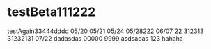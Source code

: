# testBeta111222
testAgain33444dddd
05/20
05/21
05/24
05/28222
06/07
22
312313
31232131
07/22
dadasdas
00000
9999
asdsadas
123
hahaha
